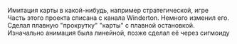 
Имитация карты в какой-нибудь, например стратегической, игре <br>
Часть этого проекта списана с канала Winderton. Немного изменил его. Сделал плавную "прокрутку" "карты" с плавной остановкой.
Изначально анимация была линейной, позже сделал её через сигмоиду
